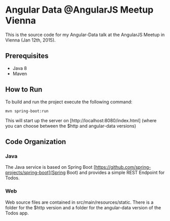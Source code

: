 # Angular Data @AngularJS Meetup Vienna

This is the source code for my Angular-Data talk at the AngularJS Meetup in Vienna (Jan 12th, 2015).

## Prerequisites

* Java 8
* Maven

## How to Run

To build and run the project execute the following command:

    mvn spring-boot:run

This will start up the server on [http://localhost:8080/index.html] (where you can choose between the $http and angular-data versions)

## Code Organization

### Java

The Java service is based on Spring Boot [https://github.com/spring-projects/spring-boot](Spring Boot) and provides a simple REST Endpoint for Todos.

### Web

Web source files are contained in src/main/resources/static. There is a folder for the $http version and a folder for the angular-data version of the Todos app.
